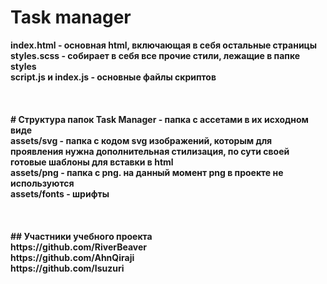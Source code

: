 # Task manager
<strong>
index.html - основная html, включающая в себя остальные страницы<br>
styles.scss - собирает в себя все прочие стили, лежащие в папке styles<br>
script.js и index.js - основные файлы скриптов<br>
<br>
<br>
<br>
# Структура папок
<strong>
Task Manager - папка с ассетами в их исходном виде<br>
assets/svg - папка с кодом svg изображений, которым для проявления нужна дополнительная стилизация, по сути своей готовые шаблоны для вставки в html<br>
assets/png - папка с png. на данный момент png в проекте не используются<br>
assets/fonts - шрифты<br>
<br>
<br>
<br>
## Участники учебного проекта<br>
https://github.com/RiverBeaver<br>
https://github.com/AhnQiraji<br>
https://github.com/Isuzuri<br>
